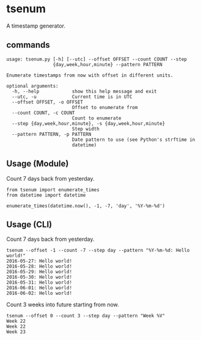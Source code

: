 # tsenum

A timestamp generator.

## commands

```
usage: tsenum.py [-h] [--utc] --offset OFFSET --count COUNT --step
                 {day,week,hour,minute} --pattern PATTERN

Enumerate timestamps from now with offset in different units.

optional arguments:
  -h, --help            show this help message and exit
  --utc, -u             Current time is in UTC
  --offset OFFSET, -o OFFSET
                        Offset to enumerate from
  --count COUNT, -c COUNT
                        Count to enumerate
  --step {day,week,hour,minute}, -s {day,week,hour,minute}
                        Step width
  --pattern PATTERN, -p PATTERN
                        Date pattern to use (see Python's strftime in
                        datetime)
```
## Usage (Module)

Count 7 days back from yesterday.

```
from tsenum import enumerate_times
from datetime import datetime

enumerate_times(datetime.now(), -1, -7, 'day', '%Y-%m-%d')
```

## Usage (CLI)

Count 7 days back from yesterday.

```
tsenum --offset -1 --count -7 --step day --pattern "%Y-%m-%d: Hello world!"
2016-05-27: Hello world!
2016-05-28: Hello world!
2016-05-29: Hello world!
2016-05-30: Hello world!
2016-05-31: Hello world!
2016-06-01: Hello world!
2016-06-02: Hello world!
```

Count 3 weeks into future starting from now.

```
tsenum --offset 0 --count 3 --step day --pattern "Week %V"
Week 22
Week 22
Week 23
```
